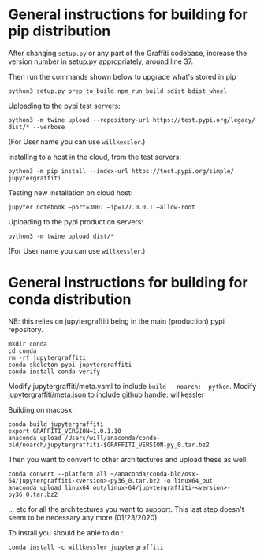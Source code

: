 # General instructions for building for pip distribution

After changing `setup.py` or any part of the Graffiti codebase, increase the version number in setup.py appropriately, around line 37.

Then run the commands shown below to upgrade what's stored in pip

``` shell
python3 setup.py prep_to_build npm_run_build sdist bdist_wheel
```

Uploading to the pypi test servers:

``` shell
python3 -m twine upload --repository-url https://test.pypi.org/legacy/ dist/* --verbose
```

(For User name you can use `willkessler`.)

Installing to a host in the cloud, from the test servers:
``` shell
python3 -m pip install --index-url https://test.pypi.org/simple/ jupytergraffiti
```

Testing new installation on cloud host:

``` shell
jupyter notebook —port=3001 —ip=127.0.0.1 —allow-root
```

Uploading to the pypi production servers:

``` shell
python3 -m twine upload dist/*
```

(For User name you can use `willkessler`.)

# General instructions for building for conda distribution


NB: this relies on jupytergraffiti being in the main (production) pypi repository.

```
mkdir conda
cd conda
rm -rf jupytergraffiti
conda skeleton pypi jupytergraffiti
conda install conda-verify
```

Modify jupytergraffiti/meta.yaml to include `build   noarch:  python`.
Modify jupytergraffiti/meta.json to include github handle: willkessler

Building on macosx:

```
conda build jupytergraffiti
export GRAFFITI_VERSION=1.0.1.10
anaconda upload /Users/will/anaconda/conda-bld/noarch/jupytergraffiti-$GRAFFITI_VERSION-py_0.tar.bz2
```

Then you want to convert to other architectures and upload these as well:

```
conda convert --platform all ~/anaconda/conda-bld/osx-64/jupytergraffiti-<version>-py36_0.tar.bz2 -o linux64_out
anaconda upload linux64_out/linux-64/jupytergraffiti-<version>-py36_0.tar.bz2
```
... etc for all the architectures you want to support. This last step doesn't seem to be necessary any more (01/23/2020).


To install you should be able to do :

```
conda install -c willkessler jupytergraffiti
```

